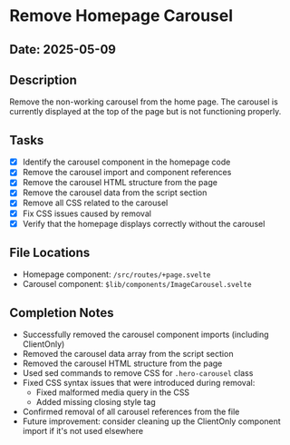 # Remove Homepage Carousel

## Date: 2025-05-09

## Description
Remove the non-working carousel from the home page. The carousel is currently displayed at the top of the page but is not functioning properly.

## Tasks
- [x] Identify the carousel component in the homepage code
- [x] Remove the carousel import and component references
- [x] Remove the carousel HTML structure from the page
- [x] Remove the carousel data from the script section
- [x] Remove all CSS related to the carousel
- [x] Fix CSS issues caused by removal
- [x] Verify that the homepage displays correctly without the carousel

## File Locations
- Homepage component: `/src/routes/+page.svelte`
- Carousel component: `$lib/components/ImageCarousel.svelte`

## Completion Notes
- Successfully removed the carousel component imports (including ClientOnly)
- Removed the carousel data array from the script section
- Removed the carousel HTML structure from the page
- Used sed commands to remove CSS for `.hero-carousel` class
- Fixed CSS syntax issues that were introduced during removal:
  - Fixed malformed media query in the CSS
  - Added missing closing style tag
- Confirmed removal of all carousel references from the file
- Future improvement: consider cleaning up the ClientOnly component import if it's not used elsewhere